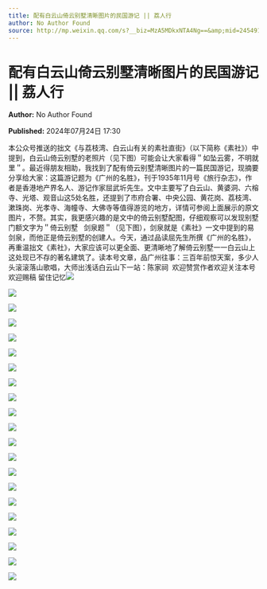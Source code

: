 ```yaml
---
title: 配有白云山倚云别墅清晰图片的民国游记 || 荔人行
author: No Author Found
source: http://mp.weixin.qq.com/s?__biz=MzA5MDkxNTA4Ng==&amp;mid=2454915477&amp;idx=1&amp;sn=32ebf524ab382660314e9d58399bdf50&amp;chksm=87a3c1f4b0d448e2d12eb7a761f38862339bf547d405c8ccb41549e87d4b8237f3b21c7b9694&poc_token=HJ_Do2ejHyO-wNZGG8Q1S8FdPgy1YBBEob-nUEme
---
```


# 配有白云山倚云别墅清晰图片的民国游记 || 荔人行

**Author:** No Author Found

**Published:** 2024年07月24日 17:30

本公众号推送的拙文《与荔枝湾、白云山有关的素社直街》（以下简称《素社》）中提到，白云山倚云别墅的老照片（见下图）可能会让大家看得＂如坠云雾，不明就里＂。最近得朋友相助，我找到了配有倚云别墅清晰图片的一篇民国游记，现摘要分享给大家：这篇游记题为《广州的名胜》，刊于1935年11月号《旅行杂志》，作者是香港地产界名人、游记作家屈武圻先生。文中主要写了白云山、黄婆洞、六榕寺、光塔、观音山这5处名胜，还提到了市府合署、中央公园、黄花岗、荔枝湾、漱珠岗、光孝寺、海幢寺、大佛寺等值得游览的地方，详情可参阅上面展示的原文图片，不赘。其实，我更感兴趣的是文中的倚云别墅配图，仔细观察可以发现别墅门额文字为＂倚云别墅   剑泉题＂（见下图），剑泉就是《素社》一文中提到的易剑泉，而他正是倚云别墅的创建人。今天，通过品读屈先生所撰《广州的名胜》，再重温拙文《素社》，大家应该可以更全面、更清晰地了解倚云别墅一一白云山上这处现已不存的著名建筑了。读本号文章，品广州往事：三百年前惊天案，多少人头滚滚落山歌唱，大师出浅话白云山下一站：陈家祠  欢迎赞赏作者欢迎关注本号欢迎赐稿 留住记忆![](https://mmbiz.qpic.cn/mmbiz_jpg/PJWG74pLsMayvR1AyLpp1OwsWXJhmAMu6hEnyJ4hyVxh2jeFxNGwngJfdXCj1cuXFPwvvJjPH1NhDydQF15CRA/640?wx_fmt=jpeg)

![](https://mmbiz.qpic.cn/mmbiz_png/PJWG74pLsMZZOKSxKDebxPmjlfFqC0ic55k4BLECH2icib2sXVMh1g1ticVu1FfhwdJrhFFPyatmwpIaSVicRCksUQQ/640?from=appmsg)

![](https://mmbiz.qpic.cn/mmbiz_png/PJWG74pLsMZZOKSxKDebxPmjlfFqC0ic5yNO25DuXQcibbc36D4oib19Bo9U4LV09xjfJj1hKcCRViapLaXN5YAWVg/640?from=appmsg)

![](https://mmbiz.qpic.cn/mmbiz_png/fgnkxfGnnkRTefsHtHl5LkV1a8Lprb6NgeXZ2SWzuoFvsasuRLIibSN338z0ic4UAJDghV0R4gDnSWuiciaPqpcXgw/640?wx_fmt=png)

![](https://mmbiz.qpic.cn/mmbiz_png/PJWG74pLsMZZOKSxKDebxPmjlfFqC0ic5nFZqQh4gbPLtEkosvNIVJPibe19YzVql5LFiaUAA6kNhHmZ1jQBia1FkA/640?from=appmsg)

![](https://mmbiz.qpic.cn/mmbiz_png/fgnkxfGnnkRTefsHtHl5LkV1a8Lprb6NgeXZ2SWzuoFvsasuRLIibSN338z0ic4UAJDghV0R4gDnSWuiciaPqpcXgw/640?wx_fmt=png)

![](https://mmbiz.qpic.cn/mmbiz_png/PJWG74pLsMZZOKSxKDebxPmjlfFqC0ic5EibC3roRuEXcibUbNbgELbSqD0o3R92XVMfaMiamJSXsXwZlYIESWaJgw/640?from=appmsg)

![](https://mmbiz.qpic.cn/mmbiz_png/fgnkxfGnnkRTefsHtHl5LkV1a8Lprb6NgeXZ2SWzuoFvsasuRLIibSN338z0ic4UAJDghV0R4gDnSWuiciaPqpcXgw/640?wx_fmt=png)

![](https://mmbiz.qpic.cn/mmbiz_png/PJWG74pLsMZZOKSxKDebxPmjlfFqC0ic54bia5ZwOELH61dSrVBKvW5d9c4v92kicP8BOiaqT7d93ASQYlCxoVTzVA/640?from=appmsg)

![](https://mmbiz.qpic.cn/mmbiz_png/fgnkxfGnnkRTefsHtHl5LkV1a8Lprb6NgeXZ2SWzuoFvsasuRLIibSN338z0ic4UAJDghV0R4gDnSWuiciaPqpcXgw/640?wx_fmt=png)

![](https://mmbiz.qpic.cn/mmbiz_png/PJWG74pLsMZZOKSxKDebxPmjlfFqC0ic5a9WIpkWyIP9sNhsG8rsPhB70yUJq5XN4KMj4ZN32pdIH2Y7iat2jpQA/640?from=appmsg)

![](https://mmbiz.qpic.cn/mmbiz_png/fgnkxfGnnkRTefsHtHl5LkV1a8Lprb6NgeXZ2SWzuoFvsasuRLIibSN338z0ic4UAJDghV0R4gDnSWuiciaPqpcXgw/640?wx_fmt=png)

![](https://mmbiz.qpic.cn/mmbiz_png/PJWG74pLsMZZOKSxKDebxPmjlfFqC0ic54NKdAIbgJ0j5q63Ps6Mbf08kMqCllicLiadRpPB4byvRC8zZ0bLFdncQ/640?from=appmsg)

![](https://mmbiz.qpic.cn/mmbiz_png/fgnkxfGnnkRTefsHtHl5LkV1a8Lprb6NgeXZ2SWzuoFvsasuRLIibSN338z0ic4UAJDghV0R4gDnSWuiciaPqpcXgw/640?wx_fmt=png)

![](https://mmbiz.qpic.cn/mmbiz_png/PJWG74pLsMZZOKSxKDebxPmjlfFqC0ic52icY8HRJeiam002bVPhicKL9h9Bvt74waSViaYqmnXRFf3nhDqvWdXAjOQ/640?from=appmsg)

![](https://mmbiz.qpic.cn/mmbiz_png/fgnkxfGnnkRTefsHtHl5LkV1a8Lprb6NgeXZ2SWzuoFvsasuRLIibSN338z0ic4UAJDghV0R4gDnSWuiciaPqpcXgw/640?wx_fmt=png)

![](https://mmbiz.qpic.cn/mmbiz_png/PJWG74pLsMZZOKSxKDebxPmjlfFqC0ic5fvdhgTibribECeicgWag0n3ia7fnFicFcOFrQics16TsHygicm4pNZstia2rOA/640?from=appmsg)

![](https://mmbiz.qpic.cn/mmbiz_gif/PJWG74pLsMayvR1AyLpp1OwsWXJhmAMusfs1pQabdPdhBk4997RJ6orCd8NJIkE6QtgAQLO9aEydzZrVqqk7ew/640?wx_fmt=gif&tp=webp&wxfrom=5&wx_lazy=1)

![](https://mmbiz.qpic.cn/mmbiz_gif/PJWG74pLsMY4kze1RswORlwIruFfBicEYeomLV8Tjs3AO8zO5OIk2usXQ2wZOicfrAxou4MXF2OLDPUcfQiafn3SA/640?wx_fmt=gif&tp=webp&wxfrom=5&wx_lazy=1)

![](https://mmbiz.qpic.cn/mmbiz_jpg/PJWG74pLsMattAskmpcvtPqMpIAHv903ej09445slGiacxZia7YJLTjTfduepq4uPgA9SsCrq2xPG9UmJD0ao2MA/640?wx_fmt=other&tp=webp&wxfrom=5&wx_lazy=1&wx_co=1)

![](https://mmbiz.qpic.cn/mmbiz_png/PJWG74pLsMbxzxSWsbSxWa401icEeDUWiawxAxbdgTq3LmtribGicfmgEgabFONInhdrQRwY9Y4pmxRGlAoaQAaMDA/640?wx_fmt=other&tp=webp&wxfrom=5&wx_lazy=1&wx_co=1)



